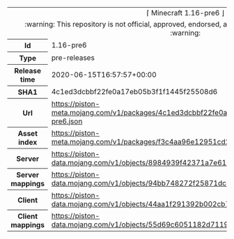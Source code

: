 <html><table>
<tr><td colspan="2" align="center"><img width="0" height="0"><br/>⌈ Minecraft 1.16-pre6 ⌋<br/><img width="0" height="0"></td></tr>
<tr><td colspan="2" align="center"><img width="0" height="0"><br/>
:warning: This repository is not official, approved, endorsed, associated or connected with Mojang :warning:
<br/><img width="0" height="0"></td></tr>
<tr><th>Id</th><td>1.16-pre6</td></tr>
<tr><th>Type</th><td>pre-releases</td></tr>
<tr><th>Release time</th><td>2020-06-15T16:57:57+00:00</td></tr>
<tr><th>SHA1</th><td>4c1ed3dcbbf22fe0a17eb05b3f1f1445f25508d6</td></tr>
<tr><th>Url</th><td><a href="https://piston-meta.mojang.com/v1/packages/4c1ed3dcbbf22fe0a17eb05b3f1f1445f25508d6/1.16-pre6.json">https://piston-meta.mojang.com/v1/packages/4c1ed3dcbbf22fe0a17eb05b3f1f1445f25508d6/1.16-pre6.json</a></td></tr>
<tr><th>Asset index</th><td><a href="https://piston-meta.mojang.com/v1/packages/f3c4aa96e12951cd2781b3e1c0e8ab82bf719cf2/1.16.json">https://piston-meta.mojang.com/v1/packages/f3c4aa96e12951cd2781b3e1c0e8ab82bf719cf2/1.16.json</a></td></tr>
<tr><th>Server</th><td><a href="https://piston-data.mojang.com/v1/objects/8984939f42371a7e614fa48669e308c4cc9ba228/server.jar">https://piston-data.mojang.com/v1/objects/8984939f42371a7e614fa48669e308c4cc9ba228/server.jar</a></td></tr>
<tr><th>Server mappings</th><td><a href="https://piston-data.mojang.com/v1/objects/94bb748272f25871dc31c3976f9f9583f857e030/server.txt">https://piston-data.mojang.com/v1/objects/94bb748272f25871dc31c3976f9f9583f857e030/server.txt</a></td></tr>
<tr><th>Client</th><td><a href="https://piston-data.mojang.com/v1/objects/44aa1f291392b002cb7096c71913306f57e318e0/client.jar">https://piston-data.mojang.com/v1/objects/44aa1f291392b002cb7096c71913306f57e318e0/client.jar</a></td></tr>
<tr><th>Client mappings</th><td><a href="https://piston-data.mojang.com/v1/objects/55d69c6051182d71191f30779e97f3a3b88e2361/client.txt">https://piston-data.mojang.com/v1/objects/55d69c6051182d71191f30779e97f3a3b88e2361/client.txt</a></td></tr>
</table></html>